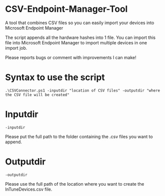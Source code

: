 # CSV-Endpoint-Manager-Tool
A tool that combines CSV files so you can easily import your devices into Microsoft Endpoint Manager

The script appends all the hardware hashes into 1 file. You can import this file into Microsoft Endpoint Manager to import multiple devices in one import job.

Please reports bugs or comment with improvements I can make!

# Syntax to use the script

`.\CSVConnector.ps1 -inputdir "location of CSV files" -outputdir "where the CSV file will be created"`

# Inputdir

`-inputdir`

Please put the full path to the folder containing the .csv files you want to append.

# Outputdir

`-outputdir`

Please use the full path of the location where you want to create the InTuneDevices.csv file.
